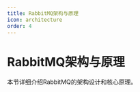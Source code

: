 ```yaml
---
title: RabbitMQ架构与原理
icon: architecture
order: 4
---
```


# RabbitMQ架构与原理

本节详细介绍RabbitMQ的架构设计和核心原理。
